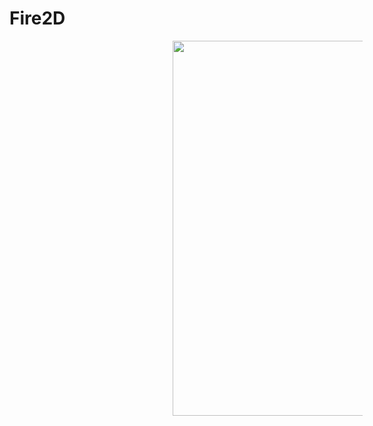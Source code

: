 # Fire2D

<div style="margin-left:200px;">
<img src="https://github.com/josemorval/Fire2D/blob/master/img/fire2d.gif" width="600" style="margin-left:20%"/>
</div>
